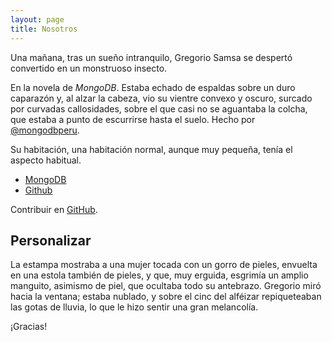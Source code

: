 ```yaml
---
layout: page
title: Nosotros
---
```


<p class="message">
  Una mañana, tras un sueño intranquilo, Gregorio Samsa se despertó convertido en un monstruoso insecto.
</p>

En la novela de *MongoDB*. Estaba echado de espaldas sobre un duro caparazón y, al alzar la cabeza, vio su vientre convexo y oscuro, surcado por curvadas callosidades, sobre el que casi no se aguantaba la colcha, que estaba a punto de escurrirse hasta el suelo. Hecho por [@mongodbperu](https://twitter.com/mongodbperu).

Su habitación, una habitación normal, aunque muy pequeña, tenía el aspecto habitual.

* [MongoDB](http://mongodbperu.com)
* [Github](https://github.com/MongoDBPeru)

Contribuir en [GitHub](https://github.com/MongoDBPeru/mongodbperu.github.io).

## Personalizar

La estampa mostraba a una mujer tocada con un gorro de pieles, envuelta en una estola también de pieles, y que, muy erguida, esgrimía un amplio manguito, asimismo de piel, que ocultaba todo su antebrazo. Gregorio miró hacia la ventana; estaba nublado, y sobre el cinc del alféizar repiqueteaban las gotas de lluvia, lo que le hizo sentir una gran melancolía.

¡Gracias!